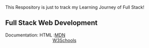 This Respository is just to track my Learning Journey of Full Stack!
## Full Stack Web Development

Documentation:
HTML :[MDN](https://developer.mozilla.org/en-US/docs/Web/HTML) <br/>
&nbsp; &nbsp; &nbsp; &nbsp; &nbsp; &nbsp; &nbsp; &nbsp; &nbsp; &nbsp; &nbsp; &nbsp; &nbsp; &nbsp; &nbsp; &nbsp; &nbsp; &nbsp; &nbsp; [W3Schools](https://www.w3schools.com/html/default.asp)

